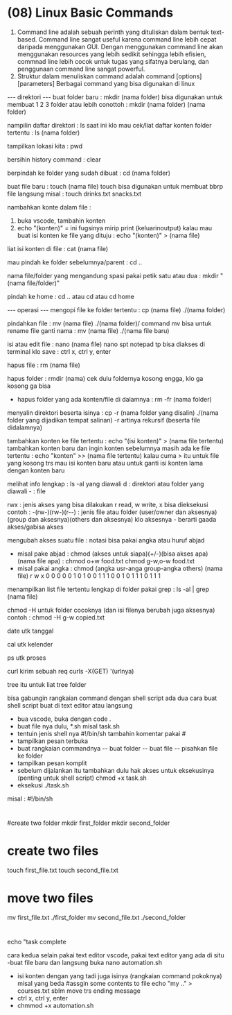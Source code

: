 # (08) Linux Basic Commands

1. Command line adalah sebuah perinth yang dituliskan dalam bentuk text-based. Command line sangat useful karena command line lebih cepat daripada menggunakan GUI. Dengan menggunakan command line akan menggunakan resources yang lebih sedikit sehingga lebih efisien, commnad line lebih cocok untuk tugas yang sifatnya berulang, dan penggunaan command line sangat powerful.
2. Struktur dalam menuliskan command adalah
    command [options] [parameters]
Berbagai command yang bisa digunakan di linux


--- direktori ---
buat folder baru : mkdir (nama folder)
bisa digunakan untuk membuat 1 2 3 folder atau lebih
conottoh : mkdir (nama folder) (nama folder) 

nampilin daftar direktori : ls saat ini
klo mau cek/liat daftar konten folder tertentu : ls (nama folder)

tampilkan lokasi kita : pwd

bersihin history command : clear

berpindah ke folder yang sudah dibuat : cd (nama folder)

buat file baru : touch (nama file)
touch bisa digunakan  untuk membuat bbrp file langsung
misal : touch drinks.txt snacks.txt

nambahkan konte dalam file :
1. buka vscode, tambahin konten
2. echo "(konten)" = ini fugsinya mirip print (keluarinoutput)
kalau mau buat isi konten ke file yang dituju :
echo "(konten)" > (nama file)

liat isi konten di file : cat (nama file)

mau pindah ke folder sebelumnya/parent : cd .. 

nama file/folder yang mengandung spasi pakai petik satu atau dua : mkdir "(nama file/folder)"

pindah ke home : cd .. atau cd atau cd home

--- operasi ---
mengopi file ke folder tertentu : cp (nama file) ./(nama folder)

pindahkan file : mv (nama file) ./(nama folder)/
command mv bisa untuk rename file
ganti nama : mv (nama file) ./(nama file baru)

isi atau edit file : nano (nama file)
nano spt notepad tp bisa diakses di terminal
klo save : ctrl x, ctrl y, enter

hapus file : rm (nama file)

hapus folder : rmdir (nama)
cek dulu foldernya kosong engga, klo ga kosong ga bisa
- hapus folder yang ada konten/file di dalamnya : rm -fr (nama folder)

menyalin direktori beserta isinya : cp -r (nama folder yang disalin) ./(nama folder yang dijadikan tempat salinan)
-r artinya rekursif (beserta file didalamnya)

tambahkan konten ke file tertentu : echo "(isi konten)" > (nama file tertentu)
tambahkan konten baru dan ingin konten sebelumnya masih ada ke file tertentu : echo "konten" >> (nama file tertentu)
kalau cuma > itu untuk file yang kosong trs mau isi konten baru atau untuk ganti isi konten lama dengan konten baru 

melihat info lengkap : ls -al
yang diawali d : direktori atau folder
yang diawali - : file 

rwx : jenis akses yang bisa dilakukan
r read, w write, x bisa dieksekusi
contoh :
-(rw-)(rw-)(r--) : jenis file atau folder (user/owner dan aksesnya)(group dan aksesnya)(others dan aksesnya) klo aksesnya - berarti gaada akses/gabisa akses

mengubah akses suatu file : 
notasi bisa pakai angka atau huruf abjad
- misal pake abjad :
chmod (akses untuk siapa)(+/-)(bisa akses apa) (nama file apa) : 
chmod o+w food.txt
chmod g-w,o-w food.txt
- misal pakai angka :
chmod (angka usr-anga group-angka others) (nama file)
r w x
0 0 0
0 0 1
0 1 0
0 1 1
1 0 0
1 0 1
1 1 0
1 1 1


menampilkan list file tertentu lengkap di folder pakai grep : ls -al | grep (nama file)


chmod -H untuk folder cocoknya (dan isi filenya berubah juga aksesnya) 
contoh : 
chmod -H g-w copied.txt

date utk tanggal

cal utk kelender 

ps utk proses

curl kirim sebuah req
curls -X(GET) '(urlnya)

tree itu untuk liat tree folder


bisa gabungin rangkaian command dengan shell script 
ada dua cara buat shell script buat di text editor atau langsung
- bua vscode, buka dengan code .
- buat file nya dulu, *.sh misal task.sh
- tentuin jenis shell nya 
#!/bin/sh
tambahin komentar pakai #
- tampilkan pesan terbuka
- buat rangkaian commandnya
-- buat folder
-- buat file
-- pisahkan file ke folder
- tampilkan pesan komplit
- sebelum dijalankan itu tambahkan dulu hak akses untuk eksekusinya (penting untuk shell script)
chmod +x task.sh
- eksekusi
./task.sh

misal :
#!/bin/sh

#

#create two folder
mkdir first_folder
mkdir second_folder

# create two files
touch first_file.txt
touch second_file.txt

# move two files 
mv first_file.txt ./first_folder
mv second_file.txt ./second_folder

#
echo "task complete 


cara kedua selain pakai text editor vscode, pakai text editor yang ada di situ
-buat file baru dan langsung buka
nano automation.sh
- isi konten dengan yang tadi juga isinya (rangkaian command pokoknya)
misal yang beda #assgin some contents to file
echo "my .." > courses.txt
sblm move
trs ending message
- ctrl x, ctrl y, enter
- chmmod +x automation.sh



